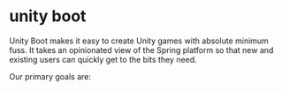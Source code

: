 
# unity boot
Unity Boot makes it easy to create Unity games with absolute minimum fuss. It takes an opinionated view of the Spring platform so that new and existing users can quickly get to the bits they need.  
  
Our primary goals are:
